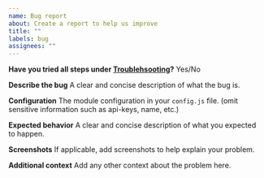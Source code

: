 ```yaml
---
name: Bug report
about: Create a report to help us improve
title: ""
labels: bug
assignees: ""
---
```


**Have you tried all steps under [Troublehsooting](https://github.com/scottcl88/MMM-DynamicWeather/wiki/Troubleshooting)?**
Yes/No

**Describe the bug**
A clear and concise description of what the bug is.

**Configuration**
The module configuration in your `config.js` file. (omit sensitive information such as api-keys, name, etc.)

**Expected behavior**
A clear and concise description of what you expected to happen.

**Screenshots**
If applicable, add screenshots to help explain your problem.

**Additional context**
Add any other context about the problem here.
